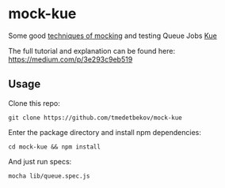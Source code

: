mock-kue
===============

Some good [techniques of mocking](https://medium.com/p/3e293c9eb519) and testing Queue Jobs [Kue](http://github.com/learnboost/kue)

The full tutorial and explanation can be found here: https://medium.com/p/3e293c9eb519

## Usage

Clone this repo:

```
git clone https://github.com/tmedetbekov/mock-kue
```

Enter the package directory and install npm dependencies:
```
cd mock-kue && npm install
```

And just run specs:
```
mocha lib/queue.spec.js
```
